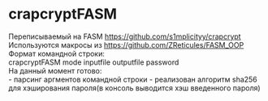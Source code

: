 # crapcryptFASM
Переписываемый на FASM https://github.com/s1mplicityy/crapcrypt  
Используются макросы из https://github.com/ZReticules/FASM_OOP
Формат командной строки:  
crapcryptFASM mode inputfile outputfile password  
На данный момент готово:  
	- парсинг аргментов командной строки
 	- реализован алгоритм sha256 для хэширования пароля(в консоль выводится хэш введенного пароля)
